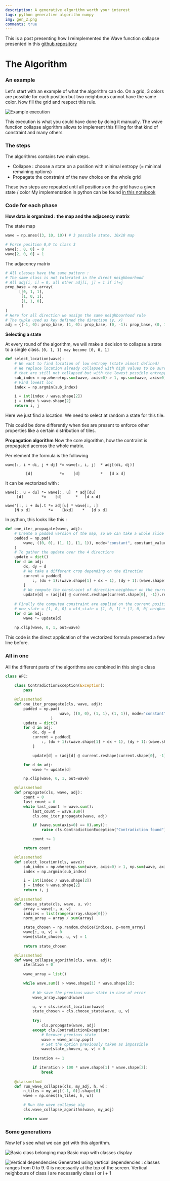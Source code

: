 ```yaml
---
description: A generative algorithm worth your interest
tags: python generative algorithm numpy 
img: gen_2.png
comments: true
---
```


This is a post presenting how I reimplemented the Wave function collapse presented in this [github repository](https://github.com/mxgmn/WaveFunctionCollapse)


# The Algorithm

### An example
Let's start with an example of what the algorithm can do.
On a grid, 3 colors are possible for each position but two neighbours cannot have the same color.
Now fill the grid and respect this rule.

![Example execution]({{site.baseurl}}/assets/img/wave_function_collapse.gif)

This execution is what you could have done by doing it manually. The wave function collapse algorithm allows to implement this filling for that kind of constraint and many others

### The steps
The algorithms contains two main steps.

- Collapse : choose a state on a position with minimal entropy (= minimal remaining options)
- Propagate the constraint of the new choice on the whole grid

These two steps are repeated until all positions on the grid have a given state / color
My implementation in python can be found [in this notebook]()


### Code for each phase

**How data is organized : the map and the adjacency matrix**

The state map
```python
wave = np.ones((3, 10, 10)) # 3 possible state, 10x10 map

# Force position 0,0 to class 3
wave[:, 0, 0] = 0
wave[2, 0, 0] = 1
```

The adjacency matrix 
```python
# All classes have the same pattern : 
# The same class is not tolerated in the direct neighboorhood
# All adj[i, i] = 0, all other adj[i, j] = 1 if i!=j
prop_base = np.array(
      [[0, 1, 1],
       [1, 0, 1], 
       [1, 1, 0], 
       ]
)
# Here for all direction we assign the same neighboorhood rule
# The tuple used as key defined the direction (y, x)
adj = {(-1, 0): prop_base, (1, 0): prop_base, (0, -1): prop_base, (0, 1): prop_base}
```

**Selecting a state**

At every round of the algorithm, we will make a decision to collapse a state to a single class.
`[0, 1, 1] may become [0, 0, 1]`

```python
def select_location(wave):
    # We want to find location of low entropy (state almost defined)
    # We replace location already collapsed with high values to be sure to find location
    # that are still not collapsed but with the lowest possible entropy
    sub_index = np.where(np.sum(wave, axis=0) > 1, np.sum(wave, axis=0), 10000)
    # Find lowest loc
    index = np.argmin(sub_index)

    i = int(index / wave.shape[2])
    j = index % wave.shape[2]
    return i, j
```
Here we just find a location. We need to select at random a state for this tile.

This could be done differently when ties are present to enforce other properties like a certain distribution of tiles.


**Propagation algorithm**
Now the core algorithm, how the contraint is propagated accross the whole matrix.

Per element the formula is the following
```
wave[:, i + di, j + dj] *= wave[:, i, j]  * adj[(di, dj)]

         [d]            *=    [d]         *   [d x d]
```

It can be vectorized with :
```
wave[:, u + du] *= wave[:, u]  * adj[du]
     [d]        *=    [d]      *   [d x d]

wave'[:, : + du].t *= adj[u] * wave[:, :]
    [N x d]        *=    [Nxd]    *   [d x d]
```

In python, this looks like this : 
```python
def one_iter_propagate(wave, adj):
    # Create a padded version of the map, so we can take a whole slice 
    padded = np.pad(
        wave, ((0, 0), (1, 1), (1, 1)), mode="constant", constant_values=True
    )
    # To gather the update over the 4 directions
    update = dict()
    for d in adj:
        dx, dy = d
        # We take a different crop depending on the direction
        current = padded[
            :, (dx + 1):(wave.shape[1] + dx + 1), (dy + 1):(wave.shape[2] + dy + 1)  
        ]
        # We compute the constraint of direction-neighbour on the current element in a vectorized fashion
        update[d] = (adj[d] @ current.reshape(current.shape[0], -1)).reshape(current.shape)
    
    # Finally the computed constraint are applied on the current position
    # new_state = [1, 0, 0] = old_state = [1, 0, 1] * [1, 0, 0] neigbour_constraint
    for d in adj:
        wave *= update[d]
        
    np.clip(wave, 0, 1, out=wave)
```

This code is the direct application of the vectorized formula presented a few line before.

### All in one 

All the different parts of the algorithms are combined in this single class
```python
class WFC:
    
    class ContradictionException(Exception):
        pass

    @classmethod
    def one_iter_propagate(cls, wave, adj):
        padded = np.pad(
                        wave, ((0, 0), (1, 1), (1, 1)), mode="constant", constant_values=True
                    )
        update = dict()
        for d in adj:
            dx, dy = d
            current = padded[
                :, (dx + 1):(wave.shape[1] + dx + 1), (dy + 1):(wave.shape[2] + dy + 1)  
            ]

            update[d] = (adj[d] @ current.reshape(current.shape[0], -1)).reshape(current.shape)

        for d in adj:
            wave *= update[d]

        np.clip(wave, 0, 1, out=wave)

    @classmethod
    def propagate(cls, wave, adj):
        count = 0
        last_count = 0
        while last_count != wave.sum():
            last_count = wave.sum()
            cls.one_iter_propagate(wave, adj)

            if (wave.sum(axis=0) == 0).any():
                raise cls.ContradictionException("Contradiction found")

            count += 1

        return count

    @classmethod
    def select_location(cls, wave):
        sub_index = np.where(np.sum(wave, axis=0) > 1, np.sum(wave, axis=0), 10000)
        index = np.argmin(sub_index)

        i = int(index / wave.shape[2])
        j = index % wave.shape[2]
        return i, j
    
    @classmethod
    def choose_state(cls, wave, u, v):
        array = wave[:, u, v]
        indices = list(range(array.shape[0]))
        norm_array = array / sum(array)

        state_chosen = np.random.choice(indices, p=norm_array)
        wave[:, u, v] = 0
        wave[state_chosen, u, v] = 1
        
        return state_chosen

    @classmethod
    def wave_collapse_agorithm(cls, wave, adj):
        iteration = 0
        
        wave_array = list()

        while wave.sum() > wave.shape[1] * wave.shape[2]:
            
            # We save the previous wave state in case of error 
            wave_array.append(wave)

            u, v = cls.select_location(wave)
            state_chosen = cls.choose_state(wave, u, v)
            
            try:
                cls.propagate(wave, adj)
            except cls.ContradictionException:
                # Recover previous state
                wave = wave_array.pop()
                # Set the option previously taken as impossible
                wave[state_chosen, u, v] = 0
                
            iteration += 1

            if iteration > 100 * wave.shape[1] * wave.shape[2]:
                break
            
    @classmethod
    def run_wave_collapse(cls, my_adj, h, w):
        n_tiles = my_adj[(-1, 0)].shape[0]
        wave = np.ones((n_tiles, h, w))

        # Run the wave collapse alg
        cls.wave_collapse_agorithm(wave, my_adj)

        return wave

```


### Some generations

Now let's see what we can get with this algorithm.

![Basic class belonging map]({{site.baseurl}}/assets/img/gen_2.png)
Basic map with classes display


![Vertical dependencies]({{site.baseurl}}/assets/img/gen_3.png)
Generated using vertical dependencies : classes ranges from 0 to 9.
0 is necessarily at the top of the screen. Vertical neighbours of class i are necessarily class i or i + 1

